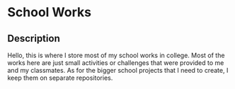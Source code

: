 # School Works

## Description

Hello, this is where I store most of my school works in college. Most of the works here
are just small activities or challenges that were provided to me and my classmates. As
for the bigger school projects that I need to create, I keep them on separate repositories.
